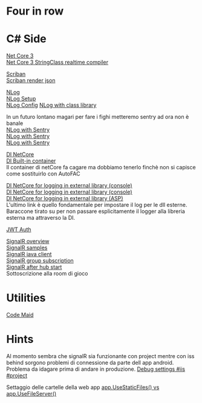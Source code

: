 # Four in row
# C# Side

[Net Core 3](https://docs.microsoft.com/it-it/dotnet/core/whats-new/dotnet-core-3-0)  
[Net Core 3 StringClass realtime compiler](https://laurentkempe.com/2019/02/18/dynamically-compile-and-run-code-using-dotNET-Core-3.0/)

[Scriban](https://github.com/lunet-io/scriban)  
[Scriban render json](https://stackoverflow.com/questions/60389949/render-scriban-template-from-json-data)

[NLog](https://nlog-project.org/)  
[NLog Setup](https://github.com/NLog/NLog/wiki/Getting-started-with-ASP.NET-Core-3)  
[NLog Config](https://nlog-project.org/config/)
[NLog with class library](https://stackoverflow.com/questions/52953158/how-to-log-nlog-calls-from-a-class-library-in-my-asp-net-core-mvc-app)

In un futuro lontano magari per fare i fighi metteremo sentry ad ora non è banale  
[NLog with Sentry](https://github.com/getsentry/sentry-dotnet)  
[NLog with Sentry](https://github.com/getsentry/sentry-dotnet/tree/main/samples/Sentry.Samples.NLog)  
[NLog with Sentry](https://docs.sentry.io/platforms/dotnet/guides/aspnetcore/)

[DI NetCore](https://www.tutorialsteacher.com/core/dependency-injection-in-aspnet-core)  
[DI Built-in container](https://www.tutorialsteacher.com/core/internals-of-builtin-ioc-container-in-aspnet-core)  
Il container di netCore fa cagare ma dobbiamo tenerlo finchè non si capisce come sostituirlo con AutoFAC

[DI NetCore for logging in external library (console)](https://xfischer.github.io/logging-dotnet-core/)  
[DI NetCore for logging in external library (console)](https://github.com/xfischer/CoreLoggingTests)  
[DI NetCore for logging in external library (ASP)](https://www.iaspnetcore.com/blog/5a5f97570b5daa1f58fa62bc/how-to-logging-in-class-libraries-with-aspnet-core)  
L'ultimo link è quello fondamentale per impostare il log per le dll esterne.  
Baraccone tirato su per non passare esplicitamente il logger alla libreria esterna ma attraverso la DI.

[JWT Auth](https://jasonwatmore.com/post/2019/10/11/aspnet-core-3-jwt-authentication-tutorial-with-example-api#app-settings-cs)

[SignalR overview](https://docs.microsoft.com/en-us/aspnet/core/tutorials/signalr?view=aspnetcore-5.0&tabs=visual-studio)  
[SignalR samples](https://github.com/aspnet/SignalR-samples)  
[SignalR java client](https://github.com/aspnet/SignalR-samples)  
[SignalR group subscription](https://docs.microsoft.com/en-us/aspnet/core/signalr/groups?view=aspnetcore-5.0)  
[SignalR after hub start](https://forums.asp.net/t/2155319.aspx?SignalR+Java+client+How+to+invoke+a+method+immediately+after+hub+start+)  
Sottoscrizione alla room di gioco


# Utilities

[Code Maid](https://marketplace.visualstudio.com/items?itemName=SteveCadwallader.CodeMaid)

# Hints

Al momento sembra che signalR sia funzionante con project mentre con iss behind sorgono problemi di connessione da parte dell app android. 
Problema da idagare prima di andare in produzione.
[Debug settings #iis #project](https://stackoverflow.com/questions/51801184/asp-net-core-launch-settings-iis-express-iis-project-executable)

Settaggio delle cartelle della web app
[app.UseStaticFiles() vs app.UseFileServer()](https://docs.microsoft.com/en-us/aspnet/core/fundamentals/static-files?view=aspnetcore-5.0)
